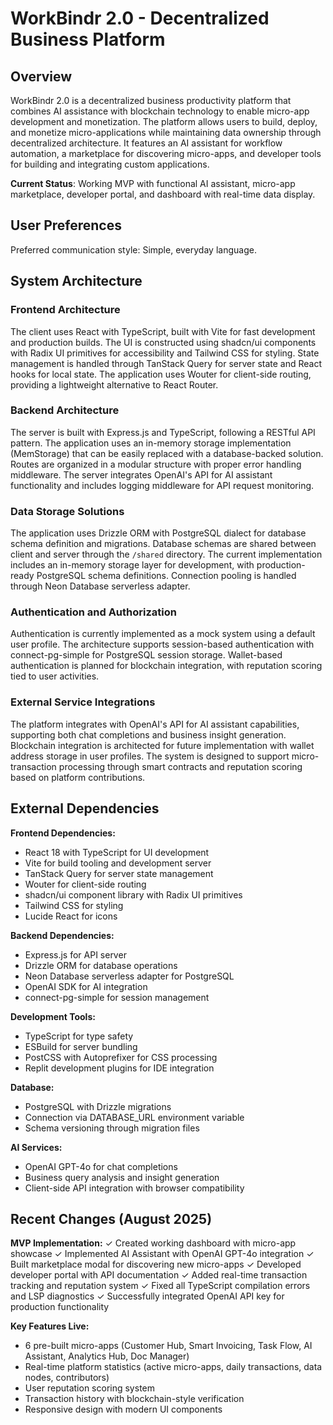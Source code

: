 # WorkBindr 2.0 - Decentralized Business Platform

## Overview

WorkBindr 2.0 is a decentralized business productivity platform that combines AI assistance with blockchain technology to enable micro-app development and monetization. The platform allows users to build, deploy, and monetize micro-applications while maintaining data ownership through decentralized architecture. It features an AI assistant for workflow automation, a marketplace for discovering micro-apps, and developer tools for building and integrating custom applications.

**Current Status**: Working MVP with functional AI assistant, micro-app marketplace, developer portal, and dashboard with real-time data display.

## User Preferences

Preferred communication style: Simple, everyday language.

## System Architecture

### Frontend Architecture
The client uses React with TypeScript, built with Vite for fast development and production builds. The UI is constructed using shadcn/ui components with Radix UI primitives for accessibility and Tailwind CSS for styling. State management is handled through TanStack Query for server state and React hooks for local state. The application uses Wouter for client-side routing, providing a lightweight alternative to React Router.

### Backend Architecture
The server is built with Express.js and TypeScript, following a RESTful API pattern. The application uses an in-memory storage implementation (MemStorage) that can be easily replaced with a database-backed solution. Routes are organized in a modular structure with proper error handling middleware. The server integrates OpenAI's API for AI assistant functionality and includes logging middleware for API request monitoring.

### Data Storage Solutions
The application uses Drizzle ORM with PostgreSQL dialect for database schema definition and migrations. Database schemas are shared between client and server through the `/shared` directory. The current implementation includes an in-memory storage layer for development, with production-ready PostgreSQL schema definitions. Connection pooling is handled through Neon Database serverless adapter.

### Authentication and Authorization
Authentication is currently implemented as a mock system using a default user profile. The architecture supports session-based authentication with connect-pg-simple for PostgreSQL session storage. Wallet-based authentication is planned for blockchain integration, with reputation scoring tied to user activities.

### External Service Integrations
The platform integrates with OpenAI's API for AI assistant capabilities, supporting both chat completions and business insight generation. Blockchain integration is architected for future implementation with wallet address storage in user profiles. The system is designed to support micro-transaction processing through smart contracts and reputation scoring based on platform contributions.

## External Dependencies

**Frontend Dependencies:**
- React 18 with TypeScript for UI development
- Vite for build tooling and development server
- TanStack Query for server state management
- Wouter for client-side routing
- shadcn/ui component library with Radix UI primitives
- Tailwind CSS for styling
- Lucide React for icons

**Backend Dependencies:**
- Express.js for API server
- Drizzle ORM for database operations
- Neon Database serverless adapter for PostgreSQL
- OpenAI SDK for AI integration
- connect-pg-simple for session management

**Development Tools:**
- TypeScript for type safety
- ESBuild for server bundling
- PostCSS with Autoprefixer for CSS processing
- Replit development plugins for IDE integration

**Database:**
- PostgreSQL with Drizzle migrations
- Connection via DATABASE_URL environment variable
- Schema versioning through migration files

**AI Services:**
- OpenAI GPT-4o for chat completions
- Business query analysis and insight generation
- Client-side API integration with browser compatibility

## Recent Changes (August 2025)

**MVP Implementation:**
✓ Created working dashboard with micro-app showcase
✓ Implemented AI Assistant with OpenAI GPT-4o integration
✓ Built marketplace modal for discovering new micro-apps
✓ Developed developer portal with API documentation
✓ Added real-time transaction tracking and reputation system
✓ Fixed all TypeScript compilation errors and LSP diagnostics
✓ Successfully integrated OpenAI API key for production functionality

**Key Features Live:**
- 6 pre-built micro-apps (Customer Hub, Smart Invoicing, Task Flow, AI Assistant, Analytics Hub, Doc Manager)
- Real-time platform statistics (active micro-apps, daily transactions, data nodes, contributors)
- User reputation scoring system
- Transaction history with blockchain-style verification
- Responsive design with modern UI components